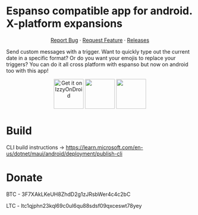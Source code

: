 # Espanso compatible app for android. X-platform expansions
  <p align="center">
    <a href="https://github.com/lochidev/TextComparePro/issues">Report Bug</a>
    ·
    <a href="https://github.com/lochidev/TextComparePro/issues">Request Feature</a>
    ·
    <a href="https://github.com/lochidev/TextComparePro/releases">Releases</a>
  </p>

Send custom messages with a trigger. Want to quickly type out the current date in a specific format? Or do you want your emojis to replace your triggers? You can do it all cross platform with espanso but now on android too with this app!

<p align="center">
    <a href="https://apt.izzysoft.de/fdroid/index/apk/com.dingleinc.texttoolspro"><img src="https://gitlab.com/IzzyOnDroid/repo/-/raw/master/assets/IzzyOnDroid.png" alt="Get it on IzzyOnDroid" height="80"></a>
    <a href="https://play.google.com/store/apps/details?id=com.dingleinc.texttoolspro"><img src="https://cdn.rawgit.com/steverichey/google-play-badge-svg/master/img/en_get.svg" height="80"></a>
    <a href="https://github.com/lochidev/TextComparePro/releases/latest"><img src="https://raw.githubusercontent.com/andOTP/andOTP/master/assets/badges/get-it-on-github.png" height="80"></a>
  </p>

# Build

CLI build instructions -> https://learn.microsoft.com/en-us/dotnet/maui/android/deployment/publish-cli

# Donate
BTC - 3F7XAkLKeUH8ZhdD2g1zJRsbWer4c4c2bC

LTC - ltc1qjphn23kql69c0ul6qu88sdsf09qxceswt78yey

